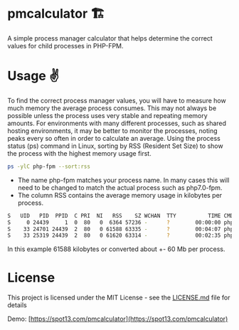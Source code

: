 # pmcalculator 🏗️
A simple process manager calculator that helps determine the correct values for child processes in PHP-FPM.

# Usage :v:

To find the correct process manager values, you will have to measure how much memory the average process consumes. This may not always be possible unless the process uses very stable and repeating memory amounts. For environments with many different processes, such as shared hosting environments, it may be better to monitor  the processes, noting peaks every so often in order to calculate an average.
Using the process status (ps) command in Linux, sorting by RSS (Resident Set Size) to show the process with the highest memory usage first.

```bash
ps -ylC php-fpm --sort:rss
```

* The name php-fpm matches your process name. In many cases this will need to be changed to match the actual process such as php7.0-fpm.
* The column RSS contains the average memory usage in kilobytes per process.

```bash
S   UID   PID  PPID  C PRI  NI   RSS    SZ WCHAN  TTY          TIME CMD
S     0 24439     1  0  80   0  6364 57236 -      ?        00:00:00 php-fpm
S    33 24701 24439  2  80   0 61588 63335 -      ?        00:04:07 php-fpm
S    33 25319 24439  2  80   0 61620 63314 -      ?        00:02:35 php-fpm
```

In this example 61588 kilobytes or converted about +- 60 Mb per process.

# License

This project is licensed under the MIT License - see the [LICENSE.md](LICENSE.md) file for details

Demo: [https://spot13.com/pmcalculator](https://spot13.com/pmcalculator)
